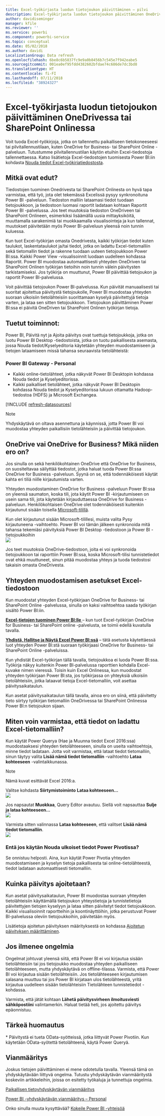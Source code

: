 ```yaml
---
title: Excel-työkirjasta luodun tietojoukon päivittäminen – pilvi
description: Excel-työkirjasta luodun tietojoukon päivittäminen OneDrivessa tai SharePoint Onlinessa
author: davidiseminger
manager: kfile
ms.reviewer: ''
ms.service: powerbi
ms.component: powerbi-service
ms.topic: conceptual
ms.date: 05/02/2018
ms.author: davidi
LocalizationGroup: Data refresh
ms.openlocfilehash: 6be8c6b5837fc9e9a0b8456b7c545e7f942eabe5
ms.sourcegitcommit: 001ea0ef95fdd4382602bfdae74c686de7dc3bd8
ms.translationtype: HT
ms.contentlocale: fi-FI
ms.lasthandoff: 07/11/2018
ms.locfileid: "38924327"
---
```

# <a name="refresh-a-dataset-created-from-an-excel-workbook-on-onedrive-or-sharepoint-online"></a>Excel-työkirjasta luodun tietojoukon päivittäminen OneDrivessa tai SharePoint Onlinessa
Voit tuoda Excel-työkirjoja, jotka on tallennettu paikalliseen tietokoneeseesi tai pilvitallennustilaan, kuten OneDrive for Business- tai SharePoint Online -palveluun. Tutustumme pilvitallennustilan käytön etuihin Excel-tiedostoja tallennettaessa. Katso lisätietoja Excel-tiedostojen tuomisesta Power BI:iin kohdasta [Nouda tiedot Excel-työkirjatiedostosta](service-excel-workbook-files.md).

## <a name="what-are-the-advantages"></a>Mitkä ovat edut?
Tiedostojen tuominen Onedrivesta tai SharePoint Onlinesta on hyvä tapa varmistaa, että työ, jota olet tekemässä Excelissä pysyy synkronoituna Power BI -palveluun. Tiedoston malliin lataamasi tiedot tuodaan tietojoukkoon, ja tiedostoon luomasi raportit ladataan kohtaan Raportit Power BI -palvelussa. Jos teet muutoksia tiedoston OneDriveen tai SharePoint Onlineen, esimerkiksi lisäämällä uusia mittayksiköitä, muuttamalla sarakenimiä tai muokkaamalla visualisointeja ja kun tallennat, muutokset päivitetään myös Power BI-palveluun yleensä noin tunnin kuluessa.

Kun tuot Excel-työkirjan omasta Onedrivesta, kaikki työkirjan tiedot kuten taulukot, laskentataulukot ja/tai tiedot, jotka on ladattu Excel-tietomalliin sekä tietomallin tiedot ja rakenne tuodaan uuteen tietojoukkoon Power BI:ssa. Kaikki Power View -visualisoinnit luodaan uudelleen kohdassa Raportit. Power BI muodostaa automaattisesti yhteyden OneDriven tai SharePoint Onlinen työkirjan tietoihin noin tunnin välein päivitysten tarkistamiseksi. Jos työkirja on muuttunut, Power BI päivittää tietojoukon ja raportit Power BI-palvelussa.

Voit päivittää tietojoukon Power BI-palvelussa. Kun päivität manuaalisesti tai suoritat ajoitettua päivitystä tietojoukolle, Power BI muodostaa yhteyden suoraan ulkoisiin tietolähteisiin suorittamaan kyselyä päivitettyjä tietoja varten, ja lataa sen sitten tietojoukkoon. Tietojoukon päivittäminen Power BI:ssa ei päivitä OneDriven tai SharePoint Onlinen työkirjan tietoja. 

## <a name="whats-supported"></a>Tuetut toiminnot:
Power BI, Päivitä nyt ja Ajoita päivitys ovat tuettuja tietojoukkoja, jotka on luotu Power BI Desktop -tiedostoista, jotka on tuotu paikallisesta asemasta, jossa Nouda tiedot/Kyselyeditoria käytetään yhteyden muodostamiseen ja tietojen lataamiseen missä tahansa seuraavista tietolähteistä:  

### <a name="power-bi-gateway---personal"></a>Power BI Gateway - Personal
* Kaikki online-tietolähteet, jotka näkyvät Power BI Desktopin kohdassa Nouda tiedot ja Kyselyeditorissa.
* Kaikki paikalliset tietolähteet, jotka näkyvät Power BI Desktopin kohdassa Nouda tiedot ja Kyselyeditorissa lukuun ottamatta Hadoop-tiedostoa (HDFS) ja Microsoft Exchangea.

<!-- Refresh Data sources-->
[!INCLUDE [refresh-datasources](./includes/refresh-datasources.md)]

> [!NOTE]
> Yhdyskäytävä on oltava asennettuna ja käynnissä, jotta Power BI voi muodostaa yhteyden paikallisiin tietolähteisiin ja päivittää tietojoukon.
> 
> 

## <a name="onedrive-or-onedrive-for-business-whats-the-difference"></a>OneDrive vai OneDrive for Business? Mikä niiden ero on?
Jos sinulla on sekä henkilökohtainen OneDrive että OneDrive for Business, on suositeltavaa säilyttää tiedostot, jotka haluat tuoda Power BI:ssa OneDrive for Business -palveluun. Syynä on se, että todennäköisesti käytät kahta eri tiliä niille kirjautumista varten.

Yhteyden muodostaminen OneDrive for Business -palveluun Power BI:ssa on yleensä saumaton, koska tili, jota käytit Power BI -kirjautumiseen on usein sama tili, jota käytetään kirjauduttaessa OneDrive for Business -palveluun. Henkilökohtaisen OneDrive olet todennäköisesti kuitenkin kirjautunut sisään toisella [Microsoft-tilillä](https://account.microsoft.com).

Kun olet kirjautunut sisään Microsoft-tilillesi, muista valita Pysy kirjautuneena -vaihtoehto. Power BI voi tämän jälkeen synkronoida mitä tahansa tekemiäsi päivityksiä Power BI Desktop -tiedostoon ja Power BI -tietojoukkoihin  
    ![](media/refresh-excel-file-onedrive/refresh_signin_keepmesignedin.png)

Jos teet muutoksia OneDrive-tiedostoon, joita ei voi synkronoida tietojoukkoon tai raporttiin Power BI:ssa, koska Microsoft-tilisi tunnistetiedot ovat ehkä muuttuneet, sinun pitää muodostaa yhteys ja tuoda tiedostosi takaisin omasta OneDrivesta.

## <a name="options-for-connecting-to-excel-file"></a>Yhteyden muodostamisen asetukset Excel-tiedostoon
Kun muodostat yhteyden Excel-työkirjaan OneDrive for Business- tai SharePoint Online -palvelussa, sinulla on kaksi vaihtoehtoa saada työkirjan sisältö Power BI:iin.

[**Excel-tietojen tuominen Power BI:lle** ](service-excel-workbook-files.md#import-or-connect-to-an-excel-workbook-from-power-bi) – kun tuot Excel-työkirjan OneDrive for Business- tai SharePoint online -palvelusta, se toimii edellä kuvatulla tavalla.

[**Yhdistä, Hallitse ja Näytä Excel Power BI:ssä**](service-excel-workbook-files.md#one-excel-workbook--two-ways-to-use-it) – tätä asetusta käytettäessä luot yhteyden Power BI:stä suoraan työkirjaasi OneDrive for Business- tai SharePoint Online -palveluissa.

Kun yhdistät Excel-työkirjan tällä tavalla, tietojoukkoa ei luoda Power BI:ssa. Työkirja näkyy kuitenkin Power BI-palvelussa raporttien kohdalla Excel-kuvake nimen vieressä. Toisin kuin Excel Onlinessa, kun muodostat yhteyden työkirjaan Power BI:sta, jos työkirjassa on yhteyksiä ulkoisiin tietolähteisiin, jotka lataavat tietoja Excel-tietomalliin, voit asettaa päivitysaikataulun.

Kun asetat päivitysaikataulun tällä tavalla, ainoa ero  on siinä, että päivitetty tieto siirtyy työkirjan tietomalliin OneDrivessa tai SharePoint Onlinessa Power BI:n tietojoukon sijaan.

## <a name="how-do-i-make-sure-data-is-loaded-to-the-excel-data-model"></a>Miten voin varmistaa, että tiedot on ladattu Excel-tietomalliin?
Kun käytät Power Querya (Hae ja Muunna tiedot Excel 2016:ssa) muodostaaksesi yhteyden tietolähteeseen, sinulla on useita vaihtoehtoja, minne tiedot ladataan. Jotta voit varmistaa, että lataat tiedot tietomalliin, sinun täytyy valita **Lisää nämä tiedot tietomalliin** -vaihtoehto **Lataa kohteeseen** -valintaikkunassa.

> [!NOTE]
> Nämä kuvat esittävät Excel 2016:a.
> 
> 

Valitse kohdasta **Siirtymistoiminto** **Lataa kohteeseen...**  
    ![](media/refresh-excel-file-onedrive/refresh_loadtodm_1.png)

Jos napsautat **Muokkaa**, Query Editor avautuu. Siellä voit napsauttaa **Sulje ja lataa kohteeseen...**  
    ![](media/refresh-excel-file-onedrive/refresh_loadtodm_2.png)

Varmista sitten valinnassa **Lataa kohteeseen**, että valitset **Lisää nämä tiedot tietomalliin**.  
    ![](media/refresh-excel-file-onedrive/refresh_loadtodm_3.png)

### <a name="what-if-i-use-get-external-data-in-power-pivot"></a>Entä jos käytän Nouda ulkoiset tiedot Power Pivotissa?
Se onnistuu helposti. Aina, kun käytät Power Pivotia yhteyden muodostamiseen ja kyselyn tietoja paikallisesta tai online-tietolähteestä, tiedot ladataan automaattisesti tietomalliin.

## <a name="how-do-i-schedule-refresh"></a>Kuinka päivitys ajoitetaan?
Kun asetat päivitysaikataulun, Power BI muodostaa suoraan yhteyden tietolähteisiin käyttämällä tietojoukon yhteystietoja ja tunnistetietoja päivitettyjen tietojen kyselyyn ja lataa sitten päivitetyt tiedot tietojoukkoon. Kaikki visualisoinnit raportteihin ja koontinäyttöihin, jotka perustuvat Power BI-palvelussa oleviin tietojoukkoihin, päivitetään myös.

Lisätietoja ajoitetun päivityksen määrityksestä on kohdassa [Ajoitetun päivityksen määrittäminen](refresh-scheduled-refresh.md).

## <a name="when-things-go-wrong"></a>Jos ilmenee ongelmia
Ongelmat johtuvat yleensä siitä, että Power BI ei voi kirjautua sisään tietolähteisiin tai jos tietojoukko muodostaa yhteyden paikalliseen tietolähteeseen, mutta yhdyskäytävä on offline-tilassa. Varmista, että Power BI voi kirjautua sisään tietolähteisiin. Jos tietolähteeseen kirjautumisen salasana muuttuu tai jos Power BI kirjataan ulos tietolähteestä, yritä kirjautua uudelleen sisään tietolähteisiin Tietolähteen tunnistetiedot -kohdassa.

Varmista, että jätät kohtaan **Lähetä päivitysvirheen ilmoitusviesti sähköpostiini** valintamerkin. Haluat tietää heti, jos ajoitettu päivitys epäonnistuu.

## <a name="important-notes"></a>Tärkeä huomautus
\* Päivitystä ei tueta OData-syötteissä, jotka liittyvät Power Pivotiin. Kun käytetään OData-syötettä tietolähteenä, käytä Power Queryä.

## <a name="troubleshooting"></a>Vianmääritys
Joskus tietojen päivittäminen ei mene odotetulla tavalla. Yleensä tämä on yhdyskäytävään liittyvä ongelma. Tutustu yhdyskäytävän vianmääritystä koskeviin artikkeleihin, joissa on esitetty työkaluja ja tunnettuja ongelmia.

[Paikallisen tietoyhdyskäytävän vianmääritys](service-gateway-onprem-tshoot.md)

[Power BI -yhdyskäytävän vianmääritys – Personal](service-admin-troubleshooting-power-bi-personal-gateway.md)

Onko sinulla muuta kysyttävää? [Kokeile Power BI -yhteisöä](http://community.powerbi.com/)

